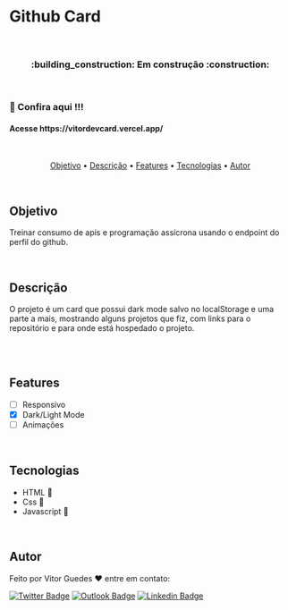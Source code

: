 # Github Card
 
<br>

<h3 align="center"> :building_construction: Em construção :construction: </h3>

<br>

### :pencil: Confira aqui !!! 
<h4>Acesse <a>https://vitordevcard.vercel.app/</a></h4>

<br>

<p align="center">
 <a href="#objetivo">Objetivo</a> •
 <a href="#descrição">Descrição</a> •
 <a href="#features">Features</a> •
 <a href="#tecnologias">Tecnologias</a> •
 <a href="#autor">Autor</a>
</p>

<br>

## Objetivo
Treinar consumo de apis e programação assícrona usando o endpoint do perfil do github.

<br>

## Descrição
O projeto é um card que possui dark mode salvo no localStorage e uma parte a mais, mostrando alguns projetos que fiz, com links para o repositório e para onde está hospedado o projeto.

<br>

<!-- Imagens -->


<br>

## Features

- [ ] Responsivo
- [x] Dark/Light Mode
- [ ] Animações

<br>

## Tecnologias

- HTML :white_heart:
- Css :blue_heart:
- Javascript :yellow_heart:

<br>

## Autor
Feito por Vitor Guedes :heart: entre em contato:

[![Twitter Badge](https://img.shields.io/badge/Twitter-1DA1F2?style=for-the-badge&logo=twitter&logoColor=white)](https://twitter.com/VitorHgo77) [![Outlook Badge](https://img.shields.io/badge/Microsoft_Outlook-0078D4?style=for-the-badge&logo=microsoft-outlook&logoColor=white)](vitoroliveira.guedes@outlook.com) [![Linkedin Badge](https://img.shields.io/badge/LinkedIn-0077B5?style=for-the-badge&logo=linkedin&logoColor=white)](https://www.linkedin.com/in/vitor-guedesdev/)